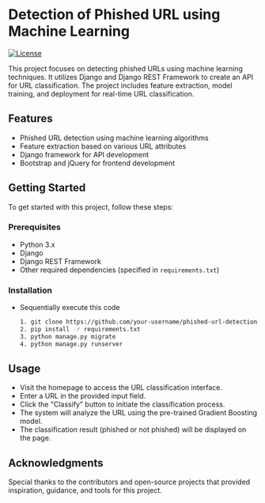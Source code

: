 # Detection of Phished URL using Machine Learning

[![License](https://img.shields.io/badge/license-MIT-blue.svg)](LICENSE)

This project focuses on detecting phished URLs using machine learning techniques. It utilizes Django and Django REST Framework to create an API for URL classification. The project includes feature extraction, model training, and deployment for real-time URL classification.

## Features

- Phished URL detection using machine learning algorithms
- Feature extraction based on various URL attributes
- Django framework for API development
- Bootstrap and jQuery for frontend development

## Getting Started

To get started with this project, follow these steps:

### Prerequisites

- Python 3.x
- Django
- Django REST Framework
- Other required dependencies (specified in `requirements.txt`)

### Installation

- Sequentially execute this code  

   ```bash
  1. git clone https://github.com/your-username/phished-url-detection.git
  2. pip install -r requirements.txt
  3. python manage.py migrate
  4. python manage.py runserver
  ```
## Usage
- Visit the homepage to access the URL classification interface.
- Enter a URL in the provided input field.
- Click the "Classify" button to initiate the classification process.
- The system will analyze the URL using the pre-trained Gradient Boosting model.
- The classification result (phished or not phished) will be displayed on the page.

## Acknowledgments
Special thanks to the contributors and open-source projects that provided inspiration, guidance, and tools for this project.
